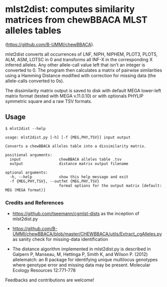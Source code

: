 # mlst2dist: computes similarity matrices from chewBBACA MLST alleles tables

(https://github.com/B-UMMI/chewBBACA).

mlst2dist converts all occurrences of LNF, NIPH, NIPHEM, PLOT3, PLOT5, ALM, ASM, LOTSC in 0 and transforms all INF-X in the corresponding X inferred alleles.
Any other allele-call value left that isn't an integer is converted to 0.
The program then calculates a matrix of pairwise similarities using a Hamming Distance modified with correction for missing data (the allele-calls converted to 0s).

The dissimilarity matrix output is saved to disk with default MEGA lower-left matrix format (tested with MEGA v.11.0.10) or with optionals PHYLIP symmetric square and a raw TSV formats.

## Usage

    $ mlst2dist --help

    usage: mlst2dist.py [-h] [-f {MEG,PHY,TSV}] input output

    Converts a chewBBACA alleles table into a dissimilarity matrix.

    positional arguments:
      input                 chewBBACA alleles table .tsv
      output                distance matrix output filename

    optional arguments:
      -h, --help            show this help message and exit
      -f {MEG,PHY,TSV}, --outfmt {MEG,PHY,TSV}
                            format options for the output matrix [default: MEG (MEGA format)]

### Credits and References

* https://github.com/tseemann/cgmlst-dists as the inception of mlst2dist.py

* https://github.com/B-UMMI/chewBBACA/blob/master/CHEWBBACA/utils/Extract_cgAlleles.py as sanity check for missing-data identification 

* The distance algorithm implemented in mlst2dist.py is described in Galpern P, Manseau, M, Hettinga P, Smith K, and Wilson P. (2012) allelematch: an R package for identifying unique multilocus genotypes where genotype error and missing data may be present. Molecular Ecology Resources 12:771-778



Feedbacks and contributions are welcome!
